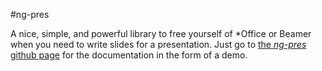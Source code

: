 #ng-pres

A nice, simple, and powerful library to free yourself of \*Office or Beamer when you need to write slides for a presentation. Just go to [the *ng-pres* github page](http://bl0b.github.io/ng-pres/) for the documentation in the form of a demo.

